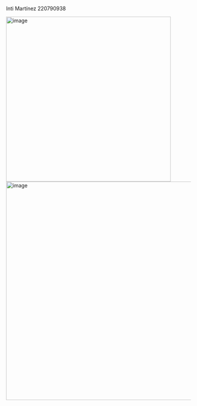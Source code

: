 Inti Martínez 220790938

<img width="449" alt="image" src="https://github.com/inti2001/phaser3Game/assets/58715706/2a7e57e2-8f7a-444b-ad85-b55bc53a997f">
<img width="595" alt="image" src="https://github.com/inti2001/phaser3Game/assets/58715706/681cce24-fa15-410f-9c1e-3c383ecbdb3e">
